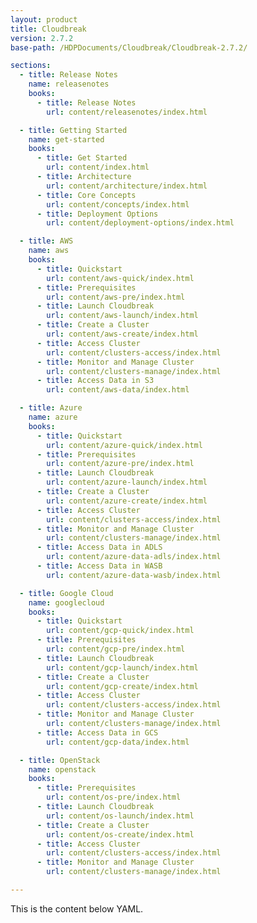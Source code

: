 ```yaml
---
layout: product
title: Cloudbreak
version: 2.7.2
base-path: /HDPDocuments/Cloudbreak/Cloudbreak-2.7.2/

sections:
  - title: Release Notes
    name: releasenotes
    books:
      - title: Release Notes
        url: content/releasenotes/index.html

  - title: Getting Started
    name: get-started
    books:
      - title: Get Started
        url: content/index.html 
      - title: Architecture
        url: content/architecture/index.html
      - title: Core Concepts
        url: content/concepts/index.html 
      - title: Deployment Options
        url: content/deployment-options/index.html

  - title: AWS
    name: aws
    books:
      - title: Quickstart
        url: content/aws-quick/index.html 
      - title: Prerequisites
        url: content/aws-pre/index.html 
      - title: Launch Cloudbreak
        url: content/aws-launch/index.html 
      - title: Create a Cluster
        url: content/aws-create/index.html 
      - title: Access Cluster
        url: content/clusters-access/index.html
      - title: Monitor and Manage Cluster
        url: content/clusters-manage/index.html
      - title: Access Data in S3
        url: content/aws-data/index.html

  - title: Azure
    name: azure
    books:
      - title: Quickstart
        url: content/azure-quick/index.html 
      - title: Prerequisites
        url: content/azure-pre/index.html 
      - title: Launch Cloudbreak
        url: content/azure-launch/index.html 
      - title: Create a Cluster
        url: content/azure-create/index.html 
      - title: Access Cluster
        url: content/clusters-access/index.html
      - title: Monitor and Manage Cluster
        url: content/clusters-manage/index.html
      - title: Access Data in ADLS
        url: content/azure-data-adls/index.html
      - title: Access Data in WASB
        url: content/azure-data-wasb/index.html

  - title: Google Cloud
    name: googlecloud
    books:
      - title: Quickstart
        url: content/gcp-quick/index.html 
      - title: Prerequisites
        url: content/gcp-pre/index.html 
      - title: Launch Cloudbreak
        url: content/gcp-launch/index.html 
      - title: Create a Cluster
        url: content/gcp-create/index.html 
      - title: Access Cluster
        url: content/clusters-access/index.html
      - title: Monitor and Manage Cluster
        url: content/clusters-manage/index.html
      - title: Access Data in GCS
        url: content/gcp-data/index.html

  - title: OpenStack
    name: openstack
    books:
      - title: Prerequisites
        url: content/os-pre/index.html 
      - title: Launch Cloudbreak
        url: content/os-launch/index.html 
      - title: Create a Cluster
        url: content/os-create/index.html 
      - title: Access Cluster
        url: content/clusters-access/index.html
      - title: Monitor and Manage Cluster
        url: content/clusters-manage/index.html

---
```


This is the content below YAML.
